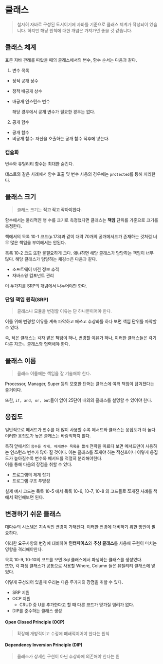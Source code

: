 # 클래스

> 철저히 자바로 구성된 도서이기에 자바를 기준으로 클래스 체계가 작성되어 있습니다. 하지만 해당 원칙에 대한 개념은 가져가면 좋을 것 같습니다.

## 클래스 체계

표준 자바 관례를 따랐을 때의 클래스에서의 변수, 함수 순서는 다음과 같다.

1. 변수 목록
- 정적 공개 상수
- 정적 배공개 상수
- 배공개 인스턴스 변수

    해당 경우에서 공개 변수가 필요한 경우는 없다.

2. 공개 함수
- 공개 함수
- 비공개 함수: 자신을 호출하는 공개 함수 직후에 넣는다.


### 캡슐화

변수와 유틸리티 함수는 최대한 숨긴다.

테스트와 같은 사례에서 함수 호출 및 변수 사용의 경우에는 `protected`를 통해 처리한다.

## 클래스 크기

> 클래스 크기는 **작고 작고 작아야한다.**

함수에서는 물리적인 행 수를 크기로 측정했다면 클래스는 **책임** 단위를 기준으로 크기를 측정한다.

책에서의 목록 10-1 코드(p.173)과 같이 대략 70개의 공개메서드가 존재하는 것처럼 너무 많은 책임을 부여해서는 안된다.

목록 10-2 코드 또한 불필요하게 크다. 왜냐하면 해당 클래스가 담당하는 책임이 너무 많다.
해당 클래스가 담당하는 채깅ㅁ은 다음과 같다.

- 소프트웨어 버전 정보 추적
- 자바스윙 컴포넌트 관리

이 두가지를 SRP의 개념에서 나누어야만 한다.

### 단일 책임 원칙(SRP)

> 클래스나 모듈을 변경할 이유는 단 하나뿐이어야 한다.

이를 위해 변경할 이유를 계속 파악하고 애쓰고 추상화를 하다 보면 책임 단위를 파악할 수 있다.

즉, 작은 클래스는 각자 맡은 책임이 하나, 변경할 이유가 하나, 이러한 클래스들은 각기 다른 자긍ㄴ 클래스와 협력해야 한다.

## 클래스 이름

> 클래스 이름에는 책임을 잘 기술해야 한다.

Processor, Manager, Super 등의 모호한 단어는 클래스에 여러 책임이 담겨졌다는 증거이다.

또한, `if, and, or, but`들이 없이 25단어 내외의 클래스를 설명할 수 있어야 한다.


## 응집도
일반적으로 메서드가 변수를 더 많이 사용할 수록 메서드와 클래스는 응집도가 더 높다.<br>
이러한 응집도가 높은 클래스는 바람직하지 않다.

특히 앞에서의 `함수를 작게, 매개변수 목록을 짧게` 전략을 따르다 보면 메서드만이 사용하는 인스턴스 변수가 많아 질 것이다. 이는 클래스를 쪼개야 하는 적신호이니 이렇게 응집도가 높아질수록 변수와 메서드를 적절히 분리해야한다.<br>
이를 통해 다음의 장점을 취할 수 있다.

- 프로그램의 체계 잡기
- 프로그램 구조 투명성

실제 예시 코드는 목록 10-5 에서 목록 10-6, 10-7, 10-8 의 코드들로 쪼개진 사례를 책에서 확인해보면 된다.

## 변경하기 쉬운 클래스

대다수의 시스템은 지속적인 변경이 가해진다. 이러한 변경에 대비하기 위한 방안이 필요하다.

이러한 요구사항의 변경에 대비하여 **인터페이스**와 **추상 클래스**를 사용해 구현이 미치는 영향을 격리해야한다.

목록 10-9, 10-10의 코드를 보면 Sql 클래스에서 파생하는 클래스를 생성였다.<br>
또한, 각 파생 클래스가 공통으로 사용할 Where, Column 들은 유틸리티 클래스에 넣었다.

이렇게 구성되어 있을때 우리는 다음 두가지의 장점을 취할 수 있다.
- SRP 지원
- OCP 지원
  - CRUD 중 U를 추가한다고 할 때 다른 코드가 망가질 염려가 없다.
- DIP를 준수하는 클래스 생성

#### Open Closed Principle (OCP)
> 확장에 개방적이고 수정에 폐쇄적이어야 한다는 원칙

#### Dependency Inversion Principle (DIP)

> 클래스가 상세한 구현이 아닌 추상화에 의존해야 한다는 원